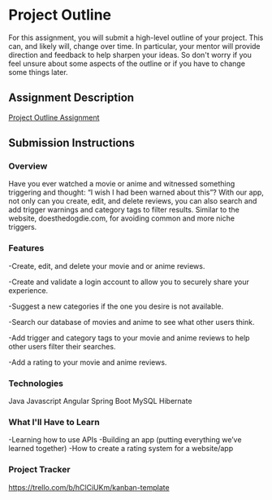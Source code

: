 # Project Outline
For this assignment, you will submit a high-level outline of your project. This can, and likely will, change over time. In particular, your mentor will provide direction and feedback to help sharpen your ideas. So don't worry if you feel unsure about some aspects of the outline or if you have to change some things later.

## Assignment Description
[Project Outline Assignment](https://education.launchcode.org/liftoff/modules/assignments/project-outline)

## Submission Instructions

### Overview
Have you ever watched a movie or anime and witnessed something triggering and thought: “I wish I had been warned about this”? With our app, not only can you create, edit, and delete reviews, you can also search and add trigger warnings and category tags to filter results. Similar to the website, doesthedogdie.com, for avoiding common and more niche triggers.
### Features
-Create, edit, and delete your movie and or anime reviews.

-Create and validate a login account to allow you to securely share your experience.

-Suggest a new categories if the one you desire is not available.

-Search our database of movies and anime to see what other users think.

-Add trigger and category tags to your movie and anime reviews to help other users filter their searches.

-Add a rating to your movie and anime reviews.

### Technologies
Java
Javascript
Angular
Spring Boot
MySQL
Hibernate

### What I'll Have to Learn
-Learning how to use APIs 
-Building an app (putting everything we’ve learned together)
-How to create a rating system for a website/app

### Project Tracker
https://trello.com/b/hClCiUKm/kanban-template
